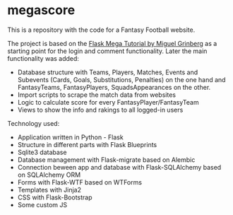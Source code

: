 # megascore

This is a repository with the code for a Fantasy Football website.

The project is based on the [Flask Mega Tutorial by Miguel Grinberg](https://blog.miguelgrinberg.com/post/the-flask-mega-tutorial-part-i-hello-world "Flask Mega Tutorial by Miguel Grinberg") as a starting point for the login and comment functionality. 
Later the main functionality was added:
* Database structure with Teams, Players, Matches, Events and Subevents (Cards, Goals, Substitutions, Penalties) on the one hand and FantasyTeams, FantasyPlayers, SquadsAppearances on the other.
* Import scripts to scrape the match data from websites
* Logic to calculate score for every FantasyPlayer/FantasyTeam
* Views to show the info and rakings to all logged-in users

Technology used:
* Application written in Python - Flask
* Structure in different parts with Flask Blueprints
* Sqlite3 database
* Database management with Flask-migrate based on Alembic
* Connection beween app and database with Flask-SQLAlchemy based on SQLAlchemy ORM
* Forms with Flask-WTF based on WTForms
* Templates with Jinja2
* CSS with Flask-Bootstrap
* Some custom JS 